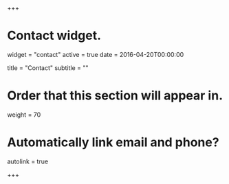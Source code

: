 +++

# Contact widget.

widget = "contact"
active = true
date = 2016-04-20T00:00:00

title = "Contact"
subtitle = ""

# Order that this section will appear in.

weight = 70

# Automatically link email and phone?

autolink = true

+++